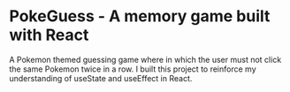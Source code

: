 # PokeGuess - A memory game built with React

A Pokemon themed guessing game where in which the user must not click the same Pokemon twice in a row.
I built this project to reinforce my understanding of useState and useEffect in React. 
